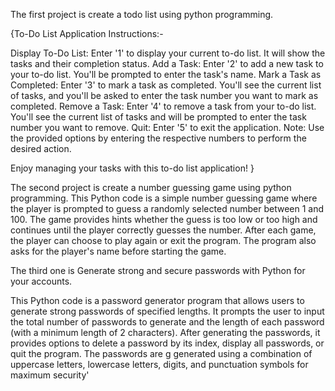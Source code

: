 The first project is create a todo list using python programming.

{To-Do List Application Instructions:-

Display To-Do List:
Enter '1' to display your current to-do list. It will show the tasks and their completion status.
Add a Task:
Enter '2' to add a new task to your to-do list. You'll be prompted to enter the task's name.
Mark a Task as Completed:
Enter '3' to mark a task as completed. You'll see the current list of tasks, and you'll be asked to enter the task number you want to mark as completed.
Remove a Task:
Enter '4' to remove a task from your to-do list. You'll see the current list of tasks and will be prompted to enter the task number you want to remove.
Quit:
Enter '5' to exit the application.
Note: Use the provided options by entering the respective numbers to perform the desired action.

Enjoy managing your tasks with this to-do list application! }

The second project is create a number guessing game using python programming. This Python code is a simple number guessing game where the player is prompted to guess a randomly selected number between 1 and 100. The game provides hints whether the guess is too low or too high and continues until the player correctly guesses the number. After each game, the player can choose to play again or exit the program. The program also asks for the player's name before starting the game.

The third one is Generate strong and secure passwords with Python for your accounts.

This Python code is a password generator program that allows users to generate strong passwords of specified lengths. It prompts the user to input the total number of passwords to generate and the length of each password (with a minimum length of 2 characters). After generating the passwords, it provides options to delete a password by its index, display all passwords, or quit the program. The passwords are g generated using a combination of uppercase letters, lowercase letters, digits, and punctuation symbols for maximum security'
